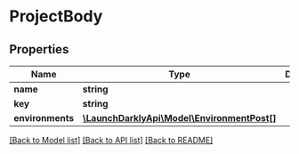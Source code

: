 # ProjectBody

## Properties
Name | Type | Description | Notes
------------ | ------------- | ------------- | -------------
**name** | **string** |  | 
**key** | **string** |  | 
**environments** | [**\LaunchDarklyApi\Model\EnvironmentPost[]**](EnvironmentPost.md) |  | [optional] 

[[Back to Model list]](../README.md#documentation-for-models) [[Back to API list]](../README.md#documentation-for-api-endpoints) [[Back to README]](../README.md)


